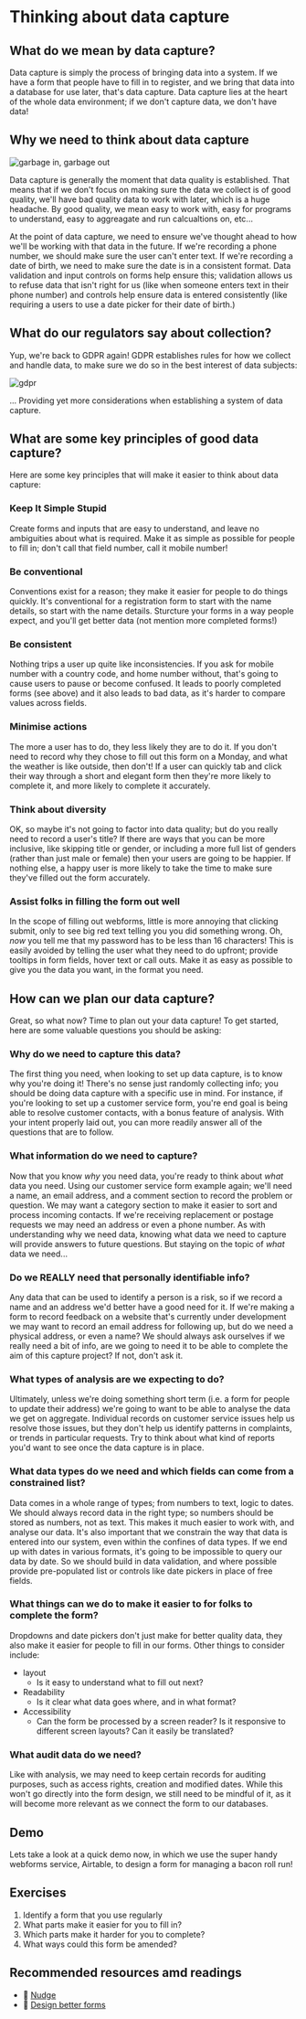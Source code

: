 # Thinking about data capture

## What do we mean by data capture?
Data capture is simply the process of bringing data into a system. If we have a form that people have to fill in to register, and we bring that data into a database for use later, that's data capture. Data capture lies at the heart of the whole data environment; if we don't capture data, we don't have data!

## Why we need to think about data capture
![garbage in, garbage out](img/gigo.png)

Data capture is generally the moment that data quality is established. That means that if we don't focus on making sure the data we collect is of good quality, we'll have bad quality data to work with later, which is a huge headache. By good quality, we mean easy to work with, easy for programs to understand, easy to aggreagate and run calcualtions on, etc...

At the point of data capture, we need to ensure we've thought ahead to how we'll be working with that data in the future. If we're recording a phone number, we should make sure the user can't enter text. If we're recording a date of birth, we need to make sure the date is in a consistent format. Data validation and input controls on forms help ensure this; validation allows us to refuse data that isn't right for us (like when someone enters text in their phone number) and controls help ensure data is entered consistently (like requiring a users to use a date picker for their date of birth.)

## What do our regulators say about collection?
Yup, we're back to GDPR again! GDPR establishes rules for how we collect and handle data, to make sure we do so in the best interest of data subjects:

![gdpr](img/gdprcollection.jpg)

... Providing yet more considerations when establishing a system of data capture.

## What are some key principles of good data capture?
Here are some key principles that will make it easier to think about data capture:

### Keep It Simple Stupid
Create forms and inputs that are easy to understand, and leave no ambiguities about what is required. Make it as simple as possible for people to fill in; don't call that field number, call it mobile number!

### Be conventional
Conventions exist for a reason; they make it easier for people to do things quickly. It's conventional for a registration form to start with the name details, so start with the name details. Sturcture your forms in a way people expect, and you'll get better data (not mention more completed forms!)

### Be consistent
Nothing trips a user up quite like inconsistencies. If you ask for mobile number with a country code, and home number without, that's going to cause users to pause or become confused. It leads to poorly completed forms (see above) and it also leads to bad data, as it's harder to compare values across fields.

### Minimise actions
The more a user has to do, they less likely they are to do it. If you don't need to record why they chose to fill out this form on a Monday, and what the weather is like outside, then don't! If a user can quickly tab and click their way through a short and elegant form then they're more likely to complete it, and more likely to complete it accurately.

### Think about diversity
OK, so maybe it's not going to factor into data quality; but do you really need to record a user's title? If there are ways that you can be more inclusive, like skipping title or gender, or including a more full list of genders (rather than just male or female) then your users are going to be happier. If nothing else, a happy user is more likely to take the time to make sure they've filled out the form accurately.

### Assist folks in filling the form out well
In the scope of filling out webforms, little is more annoying that clicking submit, only to see big red text telling you you did something wrong. Oh, *now* you tell me that my password has to be less than 16 characters! This is easily avoided by telling the user what they need to do upfront; provide tooltips in form fields, hover text or call outs. Make it as easy as possible to give you the data you want, in the format you need.

## How can we plan our data capture?
Great, so what now? Time to plan out your data capture! To get started, here are some valuable questions you should be asking:

### Why do we need to capture this data?
The first thing you need, when looking to set up data capture, is to know why you're doing it! There's no sense just randomly collecting info; you should be doing data capture with a specific use in mind. For instance, if you're looking to set up a customer service form, you're end goal is being able to resolve customer contacts, with a bonus feature of analysis. With your intent properly laid out, you can more readily answer all of the questions that are to follow.

### What information do we need to capture?
Now that you know *why* you need data, you're ready to think about *what* data you need. Using our customer service form example again; we'll need a name, an email address, and a comment section to record the problem or question. We may want a category section to make it easier to sort and process incoming contacts. If we're receiving replacement or postage requests we may need an address or even a phone number. As with understanding why we need data, knowing what data we need to capture will provide answers to future questions. But staying on the topic of *what* data we need...

### Do we **REALLY** need that personally identifiable info?
Any data that can be used to identify a person is a risk, so if we record a name and an address we'd better have a good need for it. If we're making a form to record feedback on a website that's currently under development we may want to record an email address for following up, but do we need a physical address, or even a name? We should always ask ourselves if we really need a bit of info, are we going to need it to be able to complete the aim of this capture project? If not, don't ask it.

### What types of analysis are we expecting to do?
Ultimately, unless we're doing something short term (i.e. a form for people to update their address) we're going to want to be able to analyse the data we get on aggregate. Individual records on customer service issues help us resolve those issues, but they don't help us identify patterns in complaints, or trends in particular requests. Try to think about what kind of reports you'd want to see once the data capture is in place.

### What data types do we need and which fields can come from a constrained list?
Data comes in a whole range of types; from numbers to text, logic to dates. We should always record data in the right type; so numbers should be stored as numbers, not as text. This makes it much easier to work with, and analyse our data. It's also important that we constrain the way that data is entered into our system, even within the confines of data types. If we end up with dates in various formats, it's going to be impossible to query our data by date. So we should build in data validation, and where possible provide pre-populated list or controls like date pickers in place of free fields.

### What things can we do to make it easier to for folks to complete the form?
Dropdowns and date pickers don't just make for better quality data, they also make it easier for people to fill in our forms. Other things to consider include:
- layout
  - Is it easy to understand what to fill out next?
- Readability
  - Is it clear what data goes where, and in what format?
- Accessibility
  - Can the form be processed by a screen reader? Is it responsive to different screen layouts? Can it easily be translated?

### What audit data do we need?
Like with analysis, we may need to keep certain records for auditing purposes, such as access rights, creation and modified dates. While this won't go directly into the form design, we still need to be mindful of it, as it will become more relevant as we connect the form to our databases.
 

## Demo
Lets take a look at a quick demo now, in which we use the super handy webforms service, Airtable, to design a form for managing a bacon roll run!

## Exercises
1. Identify a form that you use regularly
2. What parts make it easier for you to fill in?
3. Which parts make it harder for you to complete?
4. What ways could this form be amended?

## Recommended resources amd readings
- :book: [Nudge](http://geni.us/nudge)
- :page_facing_up: [Design better forms](https://uxdesign.cc/design-better-forms-96fadca0f49c)
